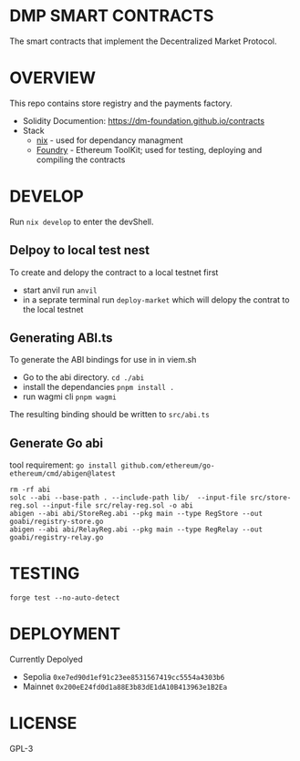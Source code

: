 # DMP SMART CONTRACTS

The smart contracts that implement the Decentralized Market Protocol.

# OVERVIEW

This repo contains store registry and the payments factory.

- Solidity Documention: https://dm-foundation.github.io/contracts
- Stack
  - [nix](nixos.wiki) - used for dependancy managment
  - [Foundry](https://getfoundry.sh/) - Ethereum ToolKit; used for testing, deploying and compiling the contracts

# DEVELOP

Run `nix develop` to enter the devShell.

## Delpoy to local test nest
To create and delopy the contract to a local testnet first
- start anvil run  `anvil`
- in a seprate terminal run `deploy-market` which will delopy the contrat to the local testnet 

## Generating ABI.ts
To generate the ABI bindings for use in in viem.sh 
- Go to the abi directory. `cd ./abi`
- install the dependancies `pnpm install .`
- run wagmi cli `pnpm wagmi`

The resulting binding should be written to `src/abi.ts` 

## Generate Go abi

tool requirement: `go install github.com/ethereum/go-ethereum/cmd/abigen@latest`

```
rm -rf abi
solc --abi --base-path . --include-path lib/  --input-file src/store-reg.sol --input-file src/relay-reg.sol -o abi
abigen --abi abi/StoreReg.abi --pkg main --type RegStore --out goabi/registry-store.go
abigen --abi abi/RelayReg.abi --pkg main --type RegRelay --out goabi/registry-relay.go
```

# TESTING

`forge test --no-auto-detect`

# DEPLOYMENT

Currently Depolyed

- Sepolia `0xe7ed90d1ef91c23ee8531567419cc5554a4303b6`
- Mainnet `0x200eE24fd0d1a88E3b83dE1dA10B413963e1B2Ea`

# LICENSE

GPL-3
